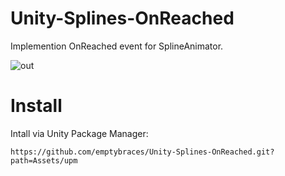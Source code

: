 # Unity-Splines-OnReached
Implemention OnReached event for SplineAnimator.

![out](https://github.com/user-attachments/assets/89375e83-f3ba-4567-b043-3b1398ad7af8)

# Install
Intall via Unity Package Manager:

```
https://github.com/emptybraces/Unity-Splines-OnReached.git?path=Assets/upm
```
